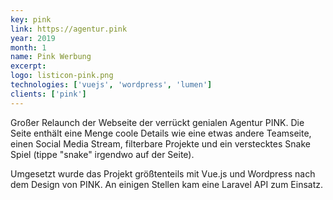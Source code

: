 ```yaml
---
key: pink
link: https://agentur.pink
year: 2019
month: 1
name: Pink Werbung
excerpt:
logo: listicon-pink.png
technologies: ['vuejs', 'wordpress', 'lumen']
clients: ['pink']
---
```


Großer Relaunch der Webseite der verrückt genialen Agentur PINK. Die Seite enthält eine Menge coole Details wie eine etwas andere Teamseite, einen Social Media Stream, filterbare Projekte und ein verstecktes Snake Spiel (tippe "snake" irgendwo auf der Seite).

Umgesetzt wurde das Projekt größtenteils mit Vue.js und Wordpress nach dem Design von PINK. An einigen Stellen kam eine Laravel API zum Einsatz.
